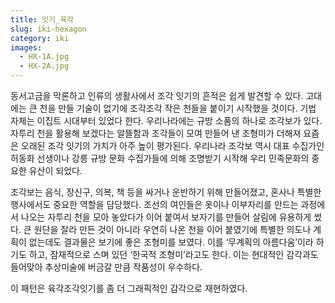 ```yaml
---
title: 잇기_육각
slug: iki-hexagon
category: iki
images:
  - HX-1A.jpg
  - HX-2A.jpg
---
```


동서고금을 막론하고 인류의 생활사에서 조각 잇기의 흔적은 쉽게 발견할 수 있다. 고대에는 큰 천을 만들 기술이 없기에 조각조각 작은 천들을 붙이기 시작했을 것이다. 기법 자체는 이집트 시대부터 있었다 한다. 우리나라에는 규방 소품의 하나로 조각보가 있다. 자투리 천을 활용해 보겠다는 알뜰함과 조각들이 모여 만들어 낸 조형미가 더해져 요즘은 오래된 조각 잇기의 가치가 아주 높이 평가된다. 우리나라 조각보 역시 대표 수집가인 허동화 선생이나 강릉 규방 문화 수집가들에 의해 조명받기 시작해 우리 민족문화의 중요한 유산이 되었다.

조각보는 음식, 장신구, 의복, 책 등을 싸거나 운반하기 위해 만들어졌고, 혼사나 특별한 행사에서도 중요한 역할을 담당했다. 조선의 여인들은 옷이나 이부자리를 만드는 과정에서 나오는 자투리 천을 모아 놓았다가 이어 붙여서 보자기를 만들어 살림에 유용하게 썼다. 큰 원단을 잘라 만든 것이 아니라 우연히 나온 천을 이어 붙였기에 특별한 의도나 계획이 없는데도 결과물은 보기에 좋은 조형미를 보였다. 이를 ‘무계획의 아름다움’이라 하기도 하고, 잠재적으로 스며 있던 ‘한국적 조형미’라고도 한다. 이는 현대적인 감각과도 들어맞아 추상미술에 버금갈 만큼 작품성이 우수하다.

이 패턴은 육각조각잇기를 좀 더 그래픽적인 감각으로 재현하였다.
